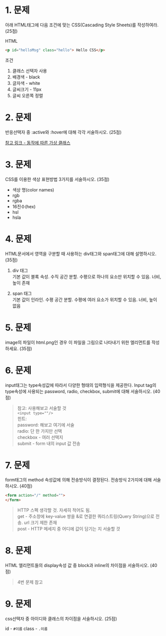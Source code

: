 # 1. 문제

아래 HTML태그에 다음 조건에 맞는 CSS(Cascading Style Sheets)를 작성하여라. (25점)

HTML
```html
<p id="helloMsg" class="hello"> Hello CSS</p>
```

조건
1. 클래스 선택자 사용
2. 배경색 - black
3. 글자색 - white
4. 글씨크기 - 11px
5. 글씨 오른쪽 정렬

# 2. 문제

반응선택자 중 :active와 :hover에 대해 각각 서술하시오. (25점)

[참고 링크 - 동작에 따른 가상 클래스](../frontend/htmlcss/5.%20CSS%20basic.md#531-동작에-따른-가상-클래스)

# 3. 문제

CSS를 이용한 색상 표현방법 3가지를 서술하시오. (35점)

- 색상 명(color names)
- rgb
- rgba
- 16진수(hex)
- hsl
- hsla

# 4. 문제

HTML문서에서 영역을 구분할 때 사용하는 div태그와 span태그에 대해 설명하시오. (35점)

1. div 태그  
기본 값이 블록 속성. 수직 공간 분할. 수평으로 하나의 요소만 위치할 수 있음. 너비, 높이 존재    

2. span 태그  
기본 값이 인라인. 수평 공간 분할. 수평에 여러 요소가 위치할 수 있음. 너비, 높이 없음  

# 5. 문제

image의 파일이 html.png인 경우 이 파일을 그림으로 나타내기 위한 엘리먼트를 작성하세요. (35점)

# 6. 문제

input태그는 type속성값에 따라서 다양한 형태의 입력형식을 제공한다. Input tag의 type속성에 사용되는 password, radio, checkbox, submit에 대해 서술하시오. (40점)

> 참고: 사용해보고 서술할 것  
> `<input type=""/>`  
> 힌트:  
> password: 해보고 여기에 서술  
> radio: 단 한 가지만 선택  
> checkbox - 여러 선택지  
> submit - form 내의 input 값 전송  

# 7. 문제

form태그의 method 속성값에 의해 전송방식이 결정된다. 전송방식 2가지에 대해 서술하시오. (40점)

```html
<form action="/" method="">
</form>
```

> HTTP 스펙 생각할 것. 자세히 적어도 됨.  
> get - 주소창에 key-value 쌍을 &로 연결한 쿼리스트링(Query String)으로 전송. url 크기 제한 존재  
> post - HTTP 메세지 중 어디에 값이 담기는 지 서술할 것  

# 8. 문제

HTML 엘리먼트들의 display속성 값 중 block과 inline의 차이점을 서술하시오. (40점)

> 4번 문제 참고

# 9. 문제

css선택자 중 아이디와 클래스의 차이점을 서술하시오. (25점)

id - `#이름`
class - `.이름`

